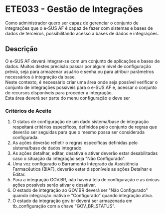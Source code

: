 # ETE033 - Gestão de Integrações

Como administrador quero ser capaz de gerenciar o conjunto de integrações que o e-SUS AF é capaz de fazer com sistemas e bases de dados de terceiros, possibilitando acesso a bases de dados e integrações.

## Descrição

O e-SUS AF deverá integrar-se com um conjunto de aplicações e bases de dados. Muitos destes precisão passar por algum nível de configuração prévia, seja para armazenar usuário e senha ou para atribuir parâmetros necessários à integração da base.  
Neste contexto, é necessário criar uma área onde seja possível verificar o conjunto de integrações possíveis para o e-SUS AF e, acessar o conjunto de recursos disponíveis para proceder a integração.  
Esta área deverá ser parte do menu configuração e deve ser

### Critérios de Aceite

1. O status de configuração de um dado sistema/base de integração respeitará critérios específicos, definidos pelo conjunto de regras que deverão ser seguidas para que o mesmo possa ser considerada configurada.
2. As ações deverão refletir o regras específicas definidas pelo sistema/base de dados integrado.
3. As ações detalhar, editar, desativa e ativar deverão estar desabilitadas caso o situação da integração seja "Não Configurado".
4. Uma vez configurado o Barramento Integrado da Assistência Farmacêutica (BIAF),  deverão estar disponíveis as ações Detalhar e Editar.
5. Para a integração GOV.BR, não haverá tela de configuração e as únicas ações possíveis serão ativar e desativar.
6. O estado de integração ao GOV.BR deverá ser "Não Configurado" quando integração inativa e "Configurado" quando integração ativa.
7. O estado da integração gov.br deverá ser armazenada em tb_configuração com a chave "GOV_BR_STATUS".